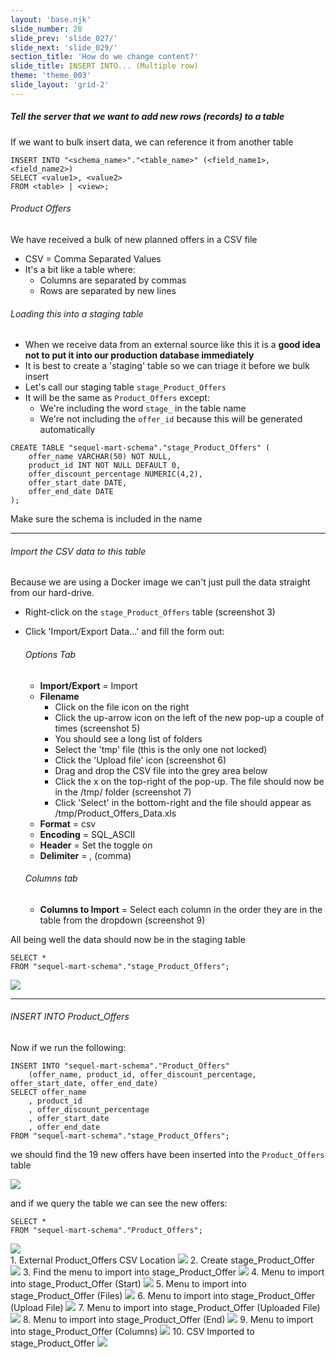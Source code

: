 ```yaml
---
layout: 'base.njk'
slide_number: 28
slide_prev: 'slide_027/'
slide_next: 'slide_029/'
section_title: 'How do we change content?'
slide_title: INSERT INTO... (Multiple row)
theme: 'theme_003'
slide_layout: 'grid-2'
---
```


<section class="slide__text">

##### Tell the server that we want to add new rows (records) to a table

If we want to bulk insert data, we can reference it from another table

```
INSERT INTO "<schema_name>"."<table_name>" (<field_name1>, <field_name2>)
SELECT <value1>, <value2>
FROM <table> | <view>;
```

###### Product Offers
We have received a bulk of new planned offers in a CSV file
- CSV = Comma Separated Values
- It's a bit like a table where:
    - Columns are separated by commas 
    - Rows are separated by new lines

###### Loading this into a staging table
- When we receive data from an external source like this it is a **good idea not to put it into our production database immediately**
- It is best to create a 'staging' table so we can triage it before we bulk insert
- Let's call our staging table `stage_Product_Offers`
- It will be the same as `Product_Offers` except:
    - We're including the word `stage_` in the table name
    - We're not including the `offer_id` because this will be generated automatically

```
CREATE TABLE "sequel-mart-schema"."stage_Product_Offers" (
	offer_name VARCHAR(50) NOT NULL,
	product_id INT NOT NULL DEFAULT 0,
	offer_discount_percentage NUMERIC(4,2),
	offer_start_date DATE,
	offer_end_date DATE
);
```

Make sure the schema is included in the name

<hr />

###### Import the CSV data to this table
Because we are using a Docker image we can't just pull the data straight from our hard-drive.

- Right-click on the `stage_Product_Offers` table (screenshot 3)
- Click 'Import/Export Data...' and fill the form out:
    ###### Options Tab
    - **Import/Export** = Import
    - **Filename**
        - Click on the file icon on the right
        - Click the up-arrow icon on the left of the new pop-up a couple of times (screenshot 5)
        - You should see a long list of folders
        - Select the 'tmp' file (this is the only one not locked)
        - Click the 'Upload file' icon (screenshot 6)
        - Drag and drop the CSV file into the grey area below
        - Click the x on the top-right of the pop-up.  The file should now be in the /tmp/ folder (screenshot 7)
        - Click 'Select' in the bottom-right and the file should appear as /tmp/Product_Offers_Data.xls
    - **Format** = csv
    - **Encoding** = SQL_ASCII
    - **Header** = Set the toggle on
    - **Delimiter** = , (comma)

    ###### Columns tab
    - **Columns to Import** = Select each column in the order they are in the table from the dropdown (screenshot 9)

All being well the data should now be in the staging table

```
SELECT *
FROM "sequel-mart-schema"."stage_Product_Offers";
```

<img src="{{ '../../images/003_INSERT_Stage_Product_Offer_Data.png' | url }}" />

<hr />

###### INSERT INTO Product_Offers

Now if we run the following:

```
INSERT INTO "sequel-mart-schema"."Product_Offers"
	(offer_name, product_id, offer_discount_percentage, offer_start_date, offer_end_date)
SELECT offer_name
	, product_id
	, offer_discount_percentage
	, offer_start_date
	, offer_end_date
FROM "sequel-mart-schema"."stage_Product_Offers";
```
we should find the 19 new offers have been inserted into the `Product_Offers` table

<img src="{{ '../../images/003_INSERT_Multi_Product_Offers.png' | url }}" />

and if we query the table we can see the new offers:

```
SELECT *
FROM "sequel-mart-schema"."Product_Offers";
```
<img src="{{ '../../images/003_INSERT_Product_Offers_20_Offers.png' | url }}" />




</section>

<section class="slide__images">
<caption>1. External Product_Offers CSV Location</caption>
<img src="{{ '../../images/003_INSERT_Product_Offer_CSV_Location.png' | url }}" />
<caption>2. Create stage_Product_Offer</caption>
<img src="{{ '../../images/003_INSERT_Stage_Product_Offer_CREATE.png' | url }}" />
<caption>3. Find the menu to import into stage_Product_Offer</caption>
<img src="{{ '../../images/003_INSERT_Stage_Product_Offer_Import_Route.png' | url }}" />
<caption>4. Menu to import into stage_Product_Offer (Start)</caption>
<img src="{{ '../../images/003_INSERT_Stage_Product_Offer_Import_Menu_Before.png' | url }}" />
<caption>5. Menu to import into stage_Product_Offer (Files)</caption>
<img src="{{ '../../images/003_INSERT_Stage_Product_Offer_Import_Menu_File_01.png' | url }}" />
<caption>6. Menu to import into stage_Product_Offer (Upload File)</caption>
<img src="{{ '../../images/003_INSERT_Stage_Product_Offer_Import_Menu_Upload_File.png' | url }}" />
<caption>7. Menu to import into stage_Product_Offer (Uploaded File)</caption>
<img src="{{ '../../images/003_INSERT_Stage_Product_Offer_Import_Menu_File_02.png' | url }}" />
<caption>8. Menu to import into stage_Product_Offer (End)</caption>
<img src="{{ '../../images/003_INSERT_Stage_Product_Offer_Import_Menu_After.png' | url }}" />
<caption>9. Menu to import into stage_Product_Offer (Columns)</caption>
<img src="{{ '../../images/003_INSERT_Stage_Product_Offer_Import_Menu_Columns.png' | url }}" />
<caption>10. CSV Imported to stage_Product_Offer</caption>
<img src="{{ '../../images/003_INSERT_Stage_Product_Offer_Import_Ok_Message.png' | url }}" />


</section>